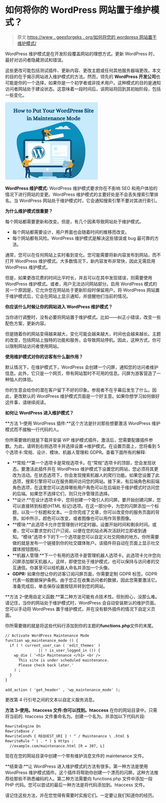 # 如何将你的 WordPress 网站置于维护模式？

> 原文:[https://www . geesforgeks . org/如何将您的 wordpress 网站置于维护模式/](https://www.geeksforgeeks.org/how-to-put-your-wordpress-site-in-maintenance-mode/)

WordPress 维护模式是在开发阶段覆盖网站的理想方式。更新 WordPress 时，最好对访问者隐藏测试和错误。

这些更改可能包括测试插件、更新内容、更改主题或任何其他服务器端更改。本文的目的在于揭示网站进入维护模式的方法。然而，领先的 **WordPress 开发公司**也可能是你的一个选择，如果你是一个初学者或非技术用户。这种模式的目的是通知访问者网站处于建设状态。这意味着一段时间后，该网站将回到其初始阶段，包括一些变化。

![](img/ecb6819c39d0ddf03f82d862e90e6b41.png)

**WordPress 维护模式:** WordPress 维护模式要求你在不影响 SEO 和用户体验的情况下进行网站的变更。WordPress 维护模式的主要好处是不会丢失搜索引擎排名。当 WordPress 网站处于维护模式时，它会通知搜索引擎不要对其进行索引。

**为什么维护模式很重要？**

每个网站都需要更新和改变。但是，有几个因素导致网站处于维护模式。

*   每个网站都需要设计，用户界面也会随着时间的推移而改变。
*   每个网站都有风险。WordPress 维护模式是解决这些错误或 bug 最可靠的方法。

通常，您可以在任何网站上实时看到变化。您可能需要将新内容发布到网站，而不打开 WordPress 维护模式。大多数情况下，新内容发布非常快，因此无需启用 WordPress 维护模式。

但是，如果更改花费的时间比平时长，并且可以在其中发现错误，则需要使用 WordPress 维护模式。或者，用户无法访问网站部分。启用 WordPress 模式的另一个原因是，它允许您在网站处于更新阶段时保留用户。将 WordPress 网站置于维护模式后，它会在网站上显示通知，并提醒他们当前的情况。

**你应该什么时候让你的网站进入 WordPress 维护模式？**

当你进行调整时，没有必要将网站置于维护模式。比如——纠正小错误，改变一些配色方案，更新内容。

但是随着你的网站变得越来越大，变化可能会越来越大，时间也会越来越长。主题的改变，包括网站上独特的功能和服务，会导致网站停机。因此，这种方式，你可以限制网站访问者使用网站。

**使用维护模式对你的访客有什么副作用？**

默认情况下，在维护模式下，WordPress 会创建一个闪屏，通知您的访问者维护信息。此外，它只是一个网页，带有网站暂时不可用的信息。闪屏为游客营造了一种恼人的体验。

你的生意会给你的潜在客户留下不好的印象。参观者不在乎幕后发生了什么。因此，更改默认的 WordPress 维护模式页面是一个好主意。如果你想学习如何做好这件事，请继续阅读。

**如何让 WordPress 进入维护模式？**

**方法 1–使用 WordPress 插件:**这个方法是针对那些想要激活 WordPress 维护模式而不接触一行代码的人。

你所需要做的就是下载并安装 WP 维护模式插件。激活后，您需要配置插件参数。为此，请转到右侧选项卡并选择设置->维护模式。在设置页面上，您将看到 5 个选项卡:常规、设计、模块、机器人管理和 GDPR。查看下面所有的解释:

*   **常规:**第一个选项卡是常规选项卡。在“常规”选项卡的顶部，您会发现状态。要激活此插件并在 WordPress 维护模式下设置您的网站，您必须将其更改为活动。在状态选项下，你会发现搜索机器人的爬行功能。如果您设置了此选项，搜索引擎将可以在服务期间访问您的网站。接下来，有后端角色和前端角色选项，在这里您可以选择哪些用户角色可以在后端处于维护模式时访问您的后端。如果您不选择它们，则只允许管理员选择。
*   **设计:**在设计选项卡中，您将创建一个吸引人的闪屏。要开始创建闪屏，您可以直接转到标题(HTML 标记)选项。在这一部分中，为您的闪屏添加一个标题，以及一个标题和文本。一旦你完成了文章，你可以改变你的服务页面的背景。如中所示，颜色可以改变，或者图像也可以用作背景图像。
*   **模块:**此选项卡允许您管理倒计时定时器。设置开始时间和剩余时间。或者，您可以要求您的订户订阅，以便在您的站点再次活跃时立即收到通知。“模块”选项卡下的下一个选项是您可以自定义社交网络的地方。你所需要做的就是发布一个链接到你的社交媒体账户。该插件将自动在页面上显示社交媒体按钮图标。
*   **机器人管理:**下一个有用的选项卡是管理机器人选项卡。此选项卡允许您向闪屏添加聊天机器人。这样，即使您处于维护模式，也可以保持与访问者的交互通信。你甚至可以给机器人命名并添加一个头像。
*   **GDPR:** 如果你想让你的访客订阅闪屏页面，你需要定制 GDPR 标签。GDPR 代表一般数据保护条例。由于您正在收集访问者的数据，因此您需要激活它。准备完成后，单击保存设置按钮并转到您的网站。

**方法 2–使用自定义函数:**第二种方法可能有点技术性。但别担心，没那么难。请记住，当你的网站处于维护模式时，WordPress 会自动安装默认的维护页面。您可以手动将 WordPress 置于维护模式，并在没有额外插件的情况下自定义页面。

你所需要做的就是将这些代码行添加到你的主题的**functions.php**文件的末尾。

```
// Activate WordPress Maintenance Mode
function wp_maintenance_mode () {  
  if ( ! current_user_can ( 'edit_themes' ) 
               || ! is_user_logged_in ()) {    
    wp_die ( '<h1> Maintenance </h1> <br /> 
      This site is under scheduled maintenance. 
      Please check back later.'
    ) ;
  }
}

add_action ( 'get_header' , 'wp_maintenance_mode' );
```

更改第 4 行引号之间的文本以自定义服务消息。

**方法 3–使用。htaccess 文件:**你可以找到**。htaccess** 在你的网站目录中。只需将当前的. htaccess 文件重命名为。创建一个名为。并添加以下代码片段:

```
RewriteEngine On
RewriteBase /
RewriteCond% { REQUEST_URI } ! ^ / Maintenance \ .html $
RewriteRule ^ ( . * ) $ Https : 
  //example.com/maintenance.html [R = 307, L]

```

现在在您的网站目录中创建一个带有维护消息文件的 maintenance 文件。

**结束语:**让 WordPress 进入维护模式的方法有很多。第一种方法是使用 WordPress 维护模式插件。这个插件将帮助你创建一个漂亮的闪屏。这种方法推荐给那些不熟悉编码的人。第二种方法需要向 functions.php 文件中添加一段 PHP 代码。您可以尝试的最后一种方法是将代码添加到。htaccess 文件。

请记住这些方法，并在您觉得有需要时实施它们。一定要让我们知道你的经历。